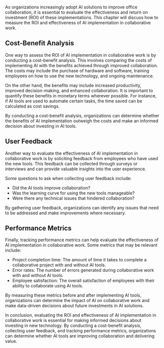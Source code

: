 
As organizations increasingly adopt AI solutions to improve office collaboration, it is essential to evaluate the effectiveness and return on investment (ROI) of these implementations. This chapter will discuss how to measure the ROI and effectiveness of AI implementation in collaborative work.

Cost-Benefit Analysis
---------------------

One way to assess the ROI of AI implementation in collaborative work is by conducting a cost-benefit analysis. This involves comparing the costs of implementing AI with the benefits achieved through improved collaboration. The costs may include the purchase of hardware and software, training employees on how to use the new technology, and ongoing maintenance.

On the other hand, the benefits may include increased productivity, improved decision-making, and enhanced collaboration. It is important to quantify these benefits in monetary terms wherever possible. For instance, if AI tools are used to automate certain tasks, the time saved can be calculated as cost savings.

By conducting a cost-benefit analysis, organizations can determine whether the benefits of AI implementation outweigh the costs and make an informed decision about investing in AI tools.

User Feedback
-------------

Another way to evaluate the effectiveness of AI implementation in collaborative work is by soliciting feedback from employees who have used the new tools. This feedback can be collected through surveys or interviews and can provide valuable insights into the user experience.

Some questions to ask when collecting user feedback include:

* Did the AI tools improve collaboration?
* Was the learning curve for using the new tools manageable?
* Were there any technical issues that hindered collaboration?

By gathering user feedback, organizations can identify any issues that need to be addressed and make improvements where necessary.

Performance Metrics
-------------------

Finally, tracking performance metrics can help evaluate the effectiveness of AI implementation in collaborative work. Some metrics that may be relevant include:

* Project completion time: The amount of time it takes to complete a collaborative project with and without AI tools.
* Error rates: The number of errors generated during collaborative work with and without AI tools.
* Employee satisfaction: The overall satisfaction of employees with their ability to collaborate using AI tools.

By measuring these metrics before and after implementing AI tools, organizations can determine the impact of AI on collaborative work and make data-driven decisions about future investments in AI solutions.

In conclusion, evaluating the ROI and effectiveness of AI implementation in collaborative work is essential for making informed decisions about investing in new technology. By conducting a cost-benefit analysis, collecting user feedback, and tracking performance metrics, organizations can determine whether AI tools are improving collaboration and delivering value.
